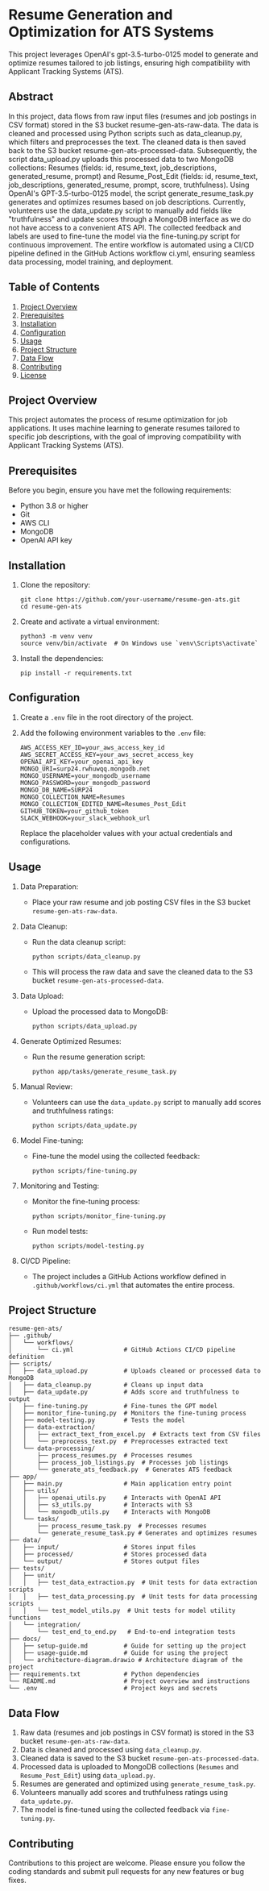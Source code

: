 # Resume Generation and Optimization for ATS Systems

This project leverages OpenAI's gpt-3.5-turbo-0125 model to generate and optimize resumes tailored to job listings, ensuring high compatibility with Applicant Tracking Systems (ATS).

## Abstract

In this project, data flows from raw input files (resumes and job postings in CSV format) stored in the S3 bucket resume-gen-ats-raw-data. The data is cleaned and processed using Python scripts such as data_cleanup.py, which filters and preprocesses the text. The cleaned data is then saved back to the S3 bucket resume-gen-ats-processed-data. Subsequently, the script data_upload.py uploads this processed data to two MongoDB collections: Resumes (fields: id, resume_text, job_descriptions, generated_resume, prompt) and Resume_Post_Edit (fields: id, resume_text, job_descriptions, generated_resume, prompt, score, truthfulness). Using OpenAI's GPT-3.5-turbo-0125 model, the script generate_resume_task.py generates and optimizes resumes based on job descriptions. Currently, volunteers use the data_update.py script to manually add fields like "truthfulness" and update scores through a MongoDB interface as we do not have access to a convenient ATS API. The collected feedback and labels are used to fine-tune the model via the fine-tuning.py script for continuous improvement. The entire workflow is automated using a CI/CD pipeline defined in the GitHub Actions workflow ci.yml, ensuring seamless data processing, model training, and deployment.

## Table of Contents

1. [Project Overview](#project-overview)
2. [Prerequisites](#prerequisites)
3. [Installation](#installation)
4. [Configuration](#configuration)
5. [Usage](#usage)
6. [Project Structure](#project-structure)
7. [Data Flow](#data-flow)
8. [Contributing](#contributing)
9. [License](#license)

## Project Overview

This project automates the process of resume optimization for job applications. It uses machine learning to generate resumes tailored to specific job descriptions, with the goal of improving compatibility with Applicant Tracking Systems (ATS).

## Prerequisites

Before you begin, ensure you have met the following requirements:

- Python 3.8 or higher
- Git
- AWS CLI
- MongoDB
- OpenAI API key

## Installation

1. Clone the repository:
   ```
   git clone https://github.com/your-username/resume-gen-ats.git
   cd resume-gen-ats
   ```

2. Create and activate a virtual environment:
   ```
   python3 -m venv venv
   source venv/bin/activate  # On Windows use `venv\Scripts\activate`
   ```

3. Install the dependencies:
   ```
   pip install -r requirements.txt
   ```

## Configuration

1. Create a `.env` file in the root directory of the project.

2. Add the following environment variables to the `.env` file:
   ```
   AWS_ACCESS_KEY_ID=your_aws_access_key_id
   AWS_SECRET_ACCESS_KEY=your_aws_secret_access_key
   OPENAI_API_KEY=your_openai_api_key
   MONGO_URI=surp24.rwhuwqq.mongodb.net
   MONGO_USERNAME=your_mongodb_username
   MONGO_PASSWORD=your_mongodb_password
   MONGO_DB_NAME=SURP24
   MONGO_COLLECTION_NAME=Resumes
   MONGO_COLLECTION_EDITED_NAME=Resumes_Post_Edit
   GITHUB_TOKEN=your_github_token
   SLACK_WEBHOOK=your_slack_webhook_url
   ```

   Replace the placeholder values with your actual credentials and configurations.

## Usage

1. Data Preparation:
   - Place your raw resume and job posting CSV files in the S3 bucket `resume-gen-ats-raw-data`.

2. Data Cleanup:
   - Run the data cleanup script:
     ```
     python scripts/data_cleanup.py
     ```
   - This will process the raw data and save the cleaned data to the S3 bucket `resume-gen-ats-processed-data`.

3. Data Upload:
   - Upload the processed data to MongoDB:
     ```
     python scripts/data_upload.py
     ```

4. Generate Optimized Resumes:
   - Run the resume generation script:
     ```
     python app/tasks/generate_resume_task.py
     ```

5. Manual Review:
   - Volunteers can use the `data_update.py` script to manually add scores and truthfulness ratings:
     ```
     python scripts/data_update.py
     ```

6. Model Fine-tuning:
   - Fine-tune the model using the collected feedback:
     ```
     python scripts/fine-tuning.py
     ```

7. Monitoring and Testing:
   - Monitor the fine-tuning process:
     ```
     python scripts/monitor_fine-tuning.py
     ```
   - Run model tests:
     ```
     python scripts/model-testing.py
     ```

8. CI/CD Pipeline:
   - The project includes a GitHub Actions workflow defined in `.github/workflows/ci.yml` that automates the entire process.

## Project Structure

```
resume-gen-ats/
├── .github/
│   └── workflows/
│       └── ci.yml              # GitHub Actions CI/CD pipeline definition
├── scripts/
│   ├── data_upload.py          # Uploads cleaned or processed data to MongoDB
│   ├── data_cleanup.py         # Cleans up input data
│   ├── data_update.py          # Adds score and truthfulness to output 
│   ├── fine-tuning.py          # Fine-tunes the GPT model
│   ├── monitor_fine-tuning.py  # Monitors the fine-tuning process
│   ├── model-testing.py        # Tests the model
│   ├── data-extraction/
│   │   ├── extract_text_from_excel.py  # Extracts text from CSV files
│   │   └── preprocess_text.py  # Preprocesses extracted text
│   └── data-processing/
│       ├── process_resumes.py  # Processes resumes
│       ├── process_job_listings.py  # Processes job listings
│       └── generate_ats_feedback.py  # Generates ATS feedback
├── app/
│   ├── main.py                 # Main application entry point
│   ├── utils/
│   │   ├── openai_utils.py     # Interacts with OpenAI API
│   │   ├── s3_utils.py         # Interacts with S3
│   │   └── mongodb_utils.py    # Interacts with MongoDB
│   └── tasks/
│       ├── process_resume_task.py  # Processes resumes
│       └── generate_resume_task.py # Generates and optimizes resumes
├── data/
│   ├── input/                  # Stores input files
│   ├── processed/              # Stores processed data
│   └── output/                 # Stores output files
├── tests/
│   ├── unit/
│   │   ├── test_data_extraction.py  # Unit tests for data extraction scripts
│   │   ├── test_data_processing.py  # Unit tests for data processing scripts
│   │   └── test_model_utils.py  # Unit tests for model utility functions
│   └── integration/
│       └── test_end_to_end.py   # End-to-end integration tests
├── docs/
│   ├── setup-guide.md          # Guide for setting up the project
│   ├── usage-guide.md          # Guide for using the project
│   └── architecture-diagram.drawio # Architecture diagram of the project
├── requirements.txt            # Python dependencies
└── README.md                   # Project overview and instructions
└── .env                        # Project keys and secrets
```

## Data Flow

1. Raw data (resumes and job postings in CSV format) is stored in the S3 bucket `resume-gen-ats-raw-data`.
2. Data is cleaned and processed using `data_cleanup.py`.
3. Cleaned data is saved to the S3 bucket `resume-gen-ats-processed-data`.
4. Processed data is uploaded to MongoDB collections (`Resumes` and `Resume_Post_Edit`) using `data_upload.py`.
5. Resumes are generated and optimized using `generate_resume_task.py`.
6. Volunteers manually add scores and truthfulness ratings using `data_update.py`.
7. The model is fine-tuned using the collected feedback via `fine-tuning.py`.

## Contributing

Contributions to this project are welcome. Please ensure you follow the coding standards and submit pull requests for any new features or bug fixes.

